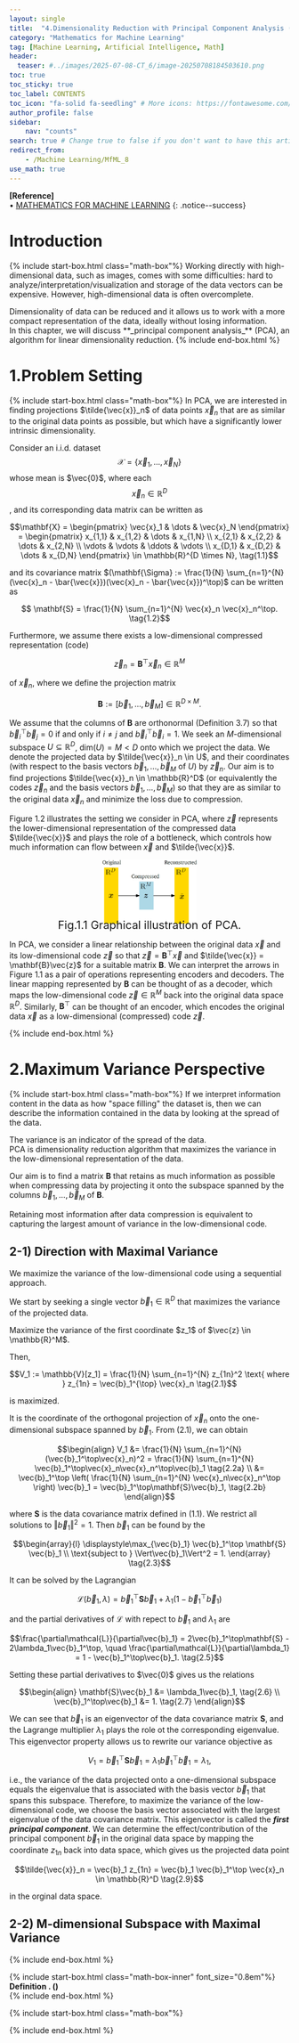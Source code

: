 ```yaml
---
layout: single
title:  "4.Dimensionality Reduction with Principal Component Analysis (1)"
category: "Mathematics for Machine Learning"
tag: [Machine Learning, Artificial Intelligence, Math]
header:
  teaser: #../images/2025-07-08-CT_6/image-20250708184503610.png
toc: true
toc_sticky: true
toc_label: CONTENTS
toc_icon: "fa-solid fa-seedling" # More icons: https://fontawesome.com/v6/search?ic=free
author_profile: false
sidebar:
    nav: "counts"
search: true # Change true to false if you don't want to have this article be searched 
redirect_from:
    - /Machine Learning/MfML_8
use_math: true
---
```


**[Reference]** <br>
$\bullet$ [MATHEMATICS FOR MACHINE LEARNING](https://mml-book.github.io/)
{: .notice--success}

# Introduction 
{% include start-box.html class="math-box"%}
Working directly with high-dimensional data, such as images, comes with some difficulties: hard to analyze/interpretation/visualization and storage of the data vectors can be expensive.
However, high-dimensional data is often overcomplete.
<div class="indented-paragraph" markdown="1">
Dimensionality of data can be reduced and it allows us to work with a more compact representation of the data, ideally without losing information.
</div>
In this chapter, we will discuss **_principal component analysis_** (PCA), an algorithm for linear dimensionality reduction.
{% include end-box.html %}

# 1.Problem Setting
{% include start-box.html class="math-box"%}
In PCA, we are interested in finding projections $\tilde{\vec{x}}_n$ of data points $\vec{x}_n$ that are as similar to the original data points as possible, but which have a significantly lower intrinsic dimensionality. 

Consider an i.i.d. dataset $$\mathcal{X} = \{\vec{x}_1, \dots, \vec{x}_N\}$$ whose mean is $\vec{0}$, where each $$\vec{x}_n \in \mathbb{R}^D$$, and its corresponding data matrix can be written as

$$\mathbf{X} = \begin{pmatrix} \vec{x}_1 & \dots & \vec{x}_N \end{pmatrix} = \begin{pmatrix} x_{1,1} & x_{1,2} & \dots & x_{1,N} \\ x_{2,1} & x_{2,2} & \dots & x_{2,N} \\ \vdots & \vdots & \ddots & \vdots \\ x_{D,1} & x_{D,2} & \dots & x_{D,N} \end{pmatrix} \in \mathbb{R}^{D \times N}, \tag{1.1}$$

and its covariance matrix $(\mathbf{\Sigma} := \frac{1}{N} \sum_{n=1}^{N} (\vec{x}_n - \bar{\vec{x}})(\vec{x}_n - \bar{\vec{x}})^\top)$ can be written as

$$ \mathbf{S} = \frac{1}{N} \sum_{n=1}^{N} \vec{x}_n \vec{x}_n^\top. \tag{1.2}$$

Furthermore, we assume there exists a low-dimensional compressed representation (code)

$$ \vec{z}_n = \mathbf{B}^\top \vec{x}_n \in \mathbb{R}^M \tag{1.3} $$

of $\vec{x}_n$, where we define the projection matrix


$$ \mathbf{B} := [\vec{b}_1, \dots, \vec{b}_M] \in \mathbb{R}^{D \times M}. \tag{1.4} $$

We assume that the columns of $\mathbf{B}$ are orthonormal (Definition 3.7) so that $\vec{b}_i^\top \vec{b}_j = 0$ if and only if $i \neq j$ and $\vec{b}_i^\top \vec{b}_i = 1$. 
We seek an $M$-dimensional subspace $U \subseteq \mathbb{R}^D$, $\text{dim}(U) = M < D$ onto which we project the data. 
We denote the projected data by $\tilde{\vec{x}}_n \in U$, and their coordinates (with respect to the basis vectors $\vec{b}_1, \dots, \vec{b}_M$ of $U$) by $\vec{z}_n$. 
Our aim is to find projections $\tilde{\vec{x}}_n \in \mathbb{R}^D$ (or equivalently the codes $\vec{z}_n$ and the basis vectors $\vec{b}_1, \dots, \vec{b}_M$) so that they are as similar to the original data $\vec{x}_n$ and minimize the loss due to compression.

Figure 1.2 illustrates the setting we consider in PCA, where $\vec{z}$ represents the lower-dimensional representation of the compressed data $\tilde{\vec{x}}$ and plays the role of a bottleneck, which controls how much information can flow between $\vec{x}$ and $\tilde{\vec{x}}$. 

<figure style="display: flex; flex-direction: column; align-items: center; margin-top: 0.5em; margin-bottom: 0.5em;">
  <img src="../images/2025-10-04-MfML_8/Fig_1.png" alt="" 
       style="width: 40%; height: auto;">
   <figcaption style="font-size: 20px; margin-top: -0.5em;">
   Fig.1.1 Graphical illustration of PCA.
   </figcaption>
</figure> 

In PCA, we consider a linear relationship between the original data $\vec{x}$ and its low-dimensional code $\vec{z}$ so that $\vec{z} = \mathbf{B}^\top\vec{x}$ and $\tilde{\vec{x}} = \mathbf{B}\vec{z}$ for a suitable matrix $\mathbf{B}$. 
We can interpret the arrows in Figure 1.1 as a pair of operations representing encoders and decoders. 
The linear mapping represented by $\mathbf{B}$ can be thought of as a decoder, which maps the low-dimensional code $\vec{z} \in \mathbb{R}^M$ back into the original data space $\mathbb{R}^D$. 
Similarly, $\mathbf{B}^\top$ can be thought of an encoder, which encodes the original data $\vec{x}$ as a low-dimensional (compressed) code $\vec{z}$.

{% include end-box.html %}

# 2.Maximum Variance Perspective 
{% include start-box.html class="math-box"%}
If we interpret information content in the data as how "space filling" the dataset is, then we can describe the information contained in the data by looking at the spread of the data.
<div class="indented-paragraph" markdown="1">
The variance is an indicator of the spread of the data.<br>
PCA is dimensionality reduction algorithm that maximizes the variance in the low-dimensional representation of the data.
</div>

Our aim is to find a matrix $\mathbf{B}$ that retains as much information as possible when compressing data by projecting it onto the subspace spanned by the columns $\vec{b}_1, \dots, \vec{b}_M$ of $\mathbf{B}$.
<div class="indented-paragraph" markdown="1">
Retaining most information after data compression is equivalent to capturing the largest amount of variance in the low-dimensional code.
</div>

## 2-1) Direction with Maximal Variance
We maximize the variance of the low-dimensional code using a sequential approach. 

We start by seeking a single vector $\vec{b}_1 \in \mathbb{R}^{D}$ that maximizes the variance of the projected data.
<div class="indented-paragraph" markdown="1">
Maximize the variance of the first coordinate $z_1$ of $\vec{z} \in \mathbb{R}^M$.
</div>

Then,

$$V_1 := \mathbb{V}[z_1] = \frac{1}{N} \sum_{n=1}^{N} z_{1n}^2 \text{ where } z_{1n} = \vec{b}_1^{\top} \vec{x}_n \tag{2.1}$$

is maximized.

It is the coordinate of the orthogonal projection of $\vec{x}_n$ onto the one-dimensional subspace spanned by $\vec{b}_1$.
From (2.1), we can obtain 

$$\begin{align}
V_1 &= \frac{1}{N} \sum_{n=1}^{N} (\vec{b}_1^\top\vec{x}_n)^2 = \frac{1}{N} \sum_{n=1}^{N} \vec{b}_1^\top\vec{x}_n\vec{x}_n^\top\vec{b}_1 \tag{2.2a} \\
&= \vec{b}_1^\top \left( \frac{1}{N} \sum_{n=1}^{N} \vec{x}_n\vec{x}_n^\top \right) \vec{b}_1 = \vec{b}_1^\top\mathbf{S}\vec{b}_1, \tag{2.2b}
\end{align}$$

where $\mathbf{S}$ is the data covariance matrix defined in (1.1).
We restrict all solutions to $\Vert \vec{b}_1 \Vert^2 = 1$.
Then $\vec{b}_1$ can be found by the 

$$\begin{array}{l}
\displaystyle\max_{\vec{b}_1} \vec{b}_1^\top \mathbf{S} \vec{b}_1 \\
\text{subject to } \Vert\vec{b}_1\Vert^2 = 1.
\end{array} \tag{2.3}$$

It can be solved by the Lagrangian 

$$\mathcal{L}(\vec{b}_1, \lambda) = \vec{b}_1^\top \mathbf{S} \vec{b}_1 + \lambda_1(1 - \vec{b}_1^\top \vec{b}_1) \tag{2.4}$$

and the partial derivatives of $\mathcal{L}$ with repect to $\vec{b}_1$ and $\lambda_1$ are

$$\frac{\partial\mathcal{L}}{\partial\vec{b}_1} = 2\vec{b}_1^\top\mathbf{S} - 2\lambda_1\vec{b}_1^\top, \quad \frac{\partial\mathcal{L}}{\partial\lambda_1} = 1 - \vec{b}_1^\top\vec{b}_1. \tag{2.5}$$

Setting these partial derivatives to $\vec{0}$ gives us the relations 

$$\begin{align}
\mathbf{S}\vec{b}_1 &= \lambda_1\vec{b}_1, \tag{2.6} \\
\vec{b}_1^\top\vec{b}_1 &= 1. \tag{2.7}
\end{align}$$

We can see that $\vec{b}_1$ is an eigenvector of the data covariance matrix $\mathbf{S}$, and the Lagrange multiplier $\lambda_1$ plays the role ot the corresponding eigenvalue.
This eigenvector property allows us to rewrite our variance objective as 

$$V_1 = \vec{b}_1^\top \mathbf{S} \vec{b}_1 = \lambda_1 \vec{b}_1^\top \vec{b}_1 = \lambda_1, \tag{2.8}$$

i.e., the variance of the data projected onto a one-dimensional subspace equals the eigenvalue that is associated with the basis vector $\vec{b}_1$ that spans this subspace.
Therefore, to maximize the variance of the low-dimensional code, we choose the basis vector associated with the largest eigenvalue of the data covariance matrix. 
This eigenvector is called the **_first principal component_**. 
We can determine the effect/contribution of the principal component $\vec{b}_1$ in the original data space by mapping the coordinate $z_{1n}$ back into data space, which gives us the projected data point 

$$\tilde{\vec{x}}_n = \vec{b}_1 z_{1n} = \vec{b}_1 \vec{b}_1^\top \vec{x}_n \in \mathbb{R}^D \tag{2.9}$$

in the orginal data space. 

## 2-2) M-dimensional Subspace with Maximal Variance

{% include end-box.html %}















<div class="indented-paragraph" markdown="1">

</div>

{% include start-box.html class="math-box-inner" font_size="0.8em"%}
**Definition . ()**<br>
{% include end-box.html %}


{% include start-box.html class="math-box"%}

{% include end-box.html %}
